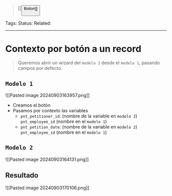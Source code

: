 > [[<button> Boton]]

Tags: 
Status: 
Related: 

___

# Contexto por botón a un record

> Queremos abrir un wizard del `modelo 2` desde el `modelo 1`, pasando campos por defecto.

## `Modelo 1`
![[Pasted image 20240903163957.png]]
- Creamos el botón
- Pasamos por contexto las variables
	- `pnt_petitioner_id`: (nombre de la variable en `modelo 2`) `pnt_employee_id` (nombre en el `modelo 1`)
	- `pnt_petition_date`: (nombre de la variable en `modelo 2`) `pnt_employee_id` (nombre en el `modelo 1`)
## `Modelo 2`
![[Pasted image 20240903164131.png]]

## Resultado

![[Pasted image 20240903170106.png]]